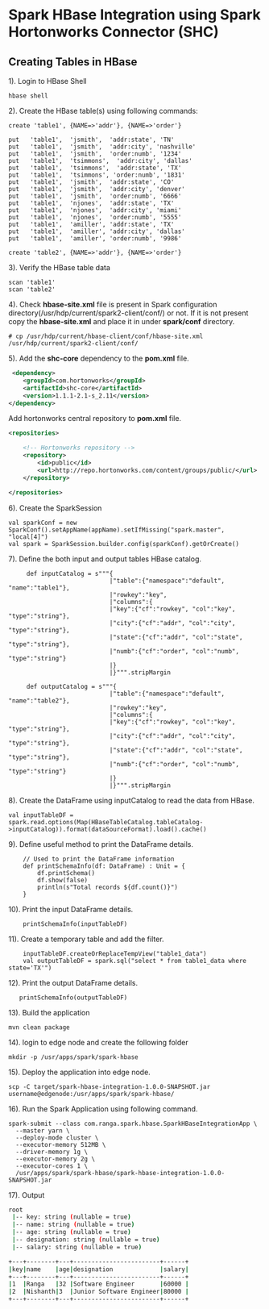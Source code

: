 # Spark HBase Integration using Spark Hortonworks Connector (SHC)

## Creating Tables in HBase
1). Login to HBase Shell
```
hbase shell
```
2). Create the HBase table(s) using following commands:
```hbase
create 'table1', {NAME=>'addr'}, {NAME=>'order'}

put   'table1',  'jsmith',  'addr:state', 'TN'
put   'table1',  'jsmith',  'addr:city', 'nashville'
put   'table1',  'jsmith',  'order:numb', '1234'
put   'table1',  'tsimmons',  'addr:city', 'dallas'
put   'table1',  'tsimmons',  'addr:state', 'TX'
put   'table1',  'tsimmons', 'order:numb', '1831'
put   'table1',  'jsmith',  'addr:state', 'CO'
put   'table1',  'jsmith',  'addr:city', 'denver'
put   'table1',  'jsmith',  'order:numb', '6666'
put   'table1',  'njones',  'addr:state', 'TX'
put   'table1',  'njones',  'addr:city', 'miami'
put   'table1',  'njones',  'order:numb', '5555'
put   'table1',  'amiller', 'addr:state', 'TX'
put   'table1',  'amiller', 'addr:city', 'dallas'
put   'table1',  'amiller', 'order:numb', '9986'

create 'table2', {NAME=>'addr'}, {NAME=>'order'}
```

3). Verify the HBase table data
```
scan 'table1'
scan 'table2'
```

4). Check **hbase-site.xml** file is present in Spark configuration directory(/usr/hdp/current/spark2-client/conf/) or not. 
If it is not present copy the **hbase-site.xml** and place it in under **spark/conf** directory.

```
# cp /usr/hdp/current/hbase-client/conf/hbase-site.xml /usr/hdp/current/spark2-client/conf/
```

5). Add the **shc-core** dependency to the **pom.xml** file.
```xml
 <dependency>
    <groupId>com.hortonworks</groupId>
    <artifactId>shc-core</artifactId>
    <version>1.1.1-2.1-s_2.11</version>
</dependency>
```
Add hortonworks central repository to **pom.xml** file.
```xml
<repositories>

    <!-- Hortonworks repository -->
    <repository>
        <id>public</id>
        <url>http://repo.hortonworks.com/content/groups/public/</url>
    </repository>

</repositories>
```

6). Create the SparkSession
```
val sparkConf = new SparkConf().setAppName(appName).setIfMissing("spark.master", "local[4]")
val spark = SparkSession.builder.config(sparkConf).getOrCreate()
```

7). Define the both input and output tables HBase catalog.
```
     def inputCatalog = s"""{
                            |"table":{"namespace":"default", "name":"table1"},
                            |"rowkey":"key",
                            |"columns":{
                            |"key":{"cf":"rowkey", "col":"key", "type":"string"},
                            |"city":{"cf":"addr", "col":"city", "type":"string"},
                            |"state":{"cf":"addr", "col":"state", "type":"string"},
                            |"numb":{"cf":"order", "col":"numb", "type":"string"}
                            |}
                            |}""".stripMargin
    
     def outputCatalog = s"""{
                            |"table":{"namespace":"default", "name":"table2"},
                            |"rowkey":"key",
                            |"columns":{
                            |"key":{"cf":"rowkey", "col":"key", "type":"string"},
                            |"city":{"cf":"addr", "col":"city", "type":"string"},
                            |"state":{"cf":"addr", "col":"state", "type":"string"},
                            |"numb":{"cf":"order", "col":"numb", "type":"string"}
                            |}
                            |}""".stripMargin
```

8). Create the DataFrame using inputCatalog to read the data from HBase.

```
val inputTableDF = spark.read.options(Map(HBaseTableCatalog.tableCatalog->inputCatalog)).format(dataSourceFormat).load().cache()
```
9). Define useful method to print the DataFrame details.
```
    // Used to print the DataFrame information
    def printSchemaInfo(df: DataFrame) : Unit = {
        df.printSchema()
        df.show(false)
        println(s"Total records ${df.count()}")
    }
```
10). Print the input DataFrame details.
```
    printSchemaInfo(inputTableDF)
```

11). Create a temporary table and add the filter.
```
    inputTableDF.createOrReplaceTempView("table1_data")
    val outputTableDF = spark.sql("select * from table1_data where state='TX'")
```

12). Print the output DataFrame details.
```
   printSchemaInfo(outputTableDF)
```

13). Build the application
```shell script
mvn clean package
```

14). login to edge node and create the following folder
```shell script
mkdir -p /usr/apps/spark/spark-hbase
```

15). Deploy the application into edge node.
```shell script
scp -C target/spark-hbase-integration-1.0.0-SNAPSHOT.jar username@edgenode:/usr/apps/spark/spark-hbase/ 
``` 

16). Run the Spark Application using following command.
```shell script
spark-submit --class com.ranga.spark.hbase.SparkHBaseIntegrationApp \
  --master yarn \
  --deploy-mode cluster \
  --executor-memory 512MB \
  --driver-memory 1g \
  --executor-memory 2g \
  --executor-cores 1 \
  /usr/apps/spark/spark-hbase/spark-hbase-integration-1.0.0-SNAPSHOT.jar
```

17). Output
```sh
root
 |-- key: string (nullable = true)
 |-- name: string (nullable = true)
 |-- age: string (nullable = true)
 |-- designation: string (nullable = true)
 |-- salary: string (nullable = true)

+---+--------+---+------------------------+------+
|key|name    |age|designation             |salary|
+---+--------+---+------------------------+------+
|1  |Ranga   |32 |Software Engineer       |60000 |
|2  |Nishanth|3  |Junior Software Engineer|80000 |
+---+--------+---+------------------------+------+
```

